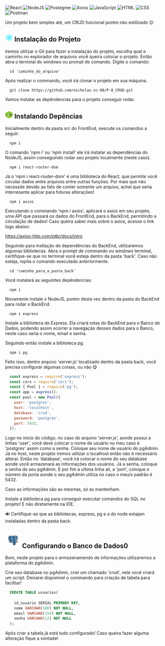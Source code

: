 ![React](https://img.shields.io/badge/React-20232A?style=for-the-badge&logo=react&logoColor=61DAFB)
![NodeJS](https://img.shields.io/badge/Node%20js-339933?style=for-the-badge&logo=nodedotjs&logoColor=white)
![Postegree](https://img.shields.io/badge/postgresql-4169e1?style=for-the-badge&logo=postgresql&logoColor=white)
![Axios](https://img.shields.io/badge/axios-671ddf?&style=for-the-badge&logo=axios&logoColor=white)
![JavaScript](https://img.shields.io/badge/JavaScript-F7DF1E?style=for-the-badge&logo=javascript&logoColor=black)
![HTML](https://img.shields.io/badge/HTML5-E34F26?style=for-the-badge&logo=html5&logoColor=white)
![CSS](https://img.shields.io/badge/CSS3-1572B6?style=for-the-badge&logo=css3&logoColor=white)
![Postman](https://img.shields.io/badge/Postman-FF6C37?style=for-the-badge&logo=Postman&logoColor=white)

<p>Um projeto bem simples até, um CRUD funcional porém não estilizado 😉</p>

## <img src='https://github.com/nicholas-sc-08/P-8_CRUD/blob/main/Imagens_Readme/Gif_React.gif' width='25px' height='25px'> Instalação do Projeto

<p>Iremos utilizar o Git para fazer a instalação do projeto, escolha qual o caminho no explorador de arquivos você queira colocar o projeto. Então abra o terminal do windows ou prompt de comando. Digite o comando:</p>

```git
  cd 'caminho_do_arquivo'
```

<p>Após realizar o commando, você irá clonar o projeto em sua máquina.</p>

```git
  git clone https://github.com/nicholas-sc-08/P-8_CRUD.git
```

<p>Vamos instalar as depêndencias para o projeto conseguir rodar.</p>

##

## <img src='https://github.com/nicholas-sc-08/P-8_CRUD/blob/main/Imagens_Readme/Gif_Node.gif' width='25px' height='25px'> Instalando Depências

<p>Inicialmente dentro da pasta src do FrontEnd, execute os comandos a seguir:</p>

```git
  npm i
```

<p>O comando 'npm i' ou 'npm install' ele irá instalar as dependências do NodeJS, assim conseguindo rodar seu projeto localmente (neste caso).</p>

```git
  npm i react-router-dom
```

<p>Já o 'npm i react-router-dom' é uma biblioteca do React, que permite você circular dados entre arquivos entre outras funções. Por mais que não necessite devido ao fato de conter somente um arquivo, achei que seria interresante aplicar para futuras alterações!</p>

```git
  npm i axios
```

<p>Executando o commando 'npm i axios', aplicará o axios em seu projeto, uma API que passará os dados do FrontEnd, para o BackEnd, permitindo a circulação de dados! Caso queira saber mais sobre o axios, acesse o link logo abaixo:</p>

<a href='https://axios-http.com/ptbr/docs/intro'>https://axios-http.com/ptbr/docs/intro</a>

<p>Seguindo para instlação de dependências do BackEnd, utilizaremos algumas bibliotecas. Abra o prompt de commando ou windows terminal, certifique-se que no terminal você esteja dentro da pasta 'back'. Caso não esteja, repita o comando executado anteriormente.</p>

```git
  cd 'caminho_para_a_pasta_back'
```

<p>Você instalará as seguintes depêndencias:</p>

```git
  npm i 
```

<p>Novamente instale o NodeJS, porém desta vez dentro da pasta do BackEnd para rodar o BackEnd.</p>

```git
  npm i express
```

<p>Instale a biblioteca do Express. Ela criará rotas do BackEnd para o Banco de Dados, podendo assim ocorrer a navegação desses dados para o Banco, neste caso seria o nome, email e senha.</p>

<p>Seguindo então instale a biblioteca pg.</p>

```git
  npm i pg
```

<p>Feito isso, dentro arquivo 'server.js' localizado dentro da pasta back, você precisa configurar algumas coisas, ou não 😋</p>

```js
  const express = require('express');
  const cors = require('cors');
  const { Pool } = require('pg');
  const app = express();
  const pool = new Pool({
    user: 'postgres', 
    host: 'localhost',
    database: 'crud', 
    password: 'postgres', 
    port: 5432, 
  });
```

<p>Logo no início do código, no caso do arquivo 'server.js', aonde possui a linhas 'user', você deve colocar o nome de usuário no meu caso é 'postgres' assim como a senha. Coloque seu nome de usuário do pgAdmin. Já no host, neste projeto iremos utilizar o localhost então não é necessário alterar. Então no 'database', você irá colocar o nome do seu database aonde você armazenará as informações dos usuários. Já a senha, coloque a senha do seu pgAdmin. E por fim a ultima linha ali, a 'port', coloque o número da porta aonde o seu pgAdmin utiliza no caso o meu/o padrão é 5432.</p>

<p>Caso as informações são as mesmas, só as mantenham.</p>

<p>Instale a biblioteca pg para conseguir executar comandos do SQL no projeto! E não diretamente na IDE.</p>

<p>🔊 Certifique-se que as bibliotecas, express, pg e a do node estajam instaladas dentro da pasta back.</p>

## <img src='https://github.com/nicholas-sc-08/P-8_CRUD/blob/main/Imagens_Readme/PostgreSQL_Logo.png' width='50px' height='50px'> Configurando o Banco de Dados0

<p>Bom, neste projeto para o armazenamendo de informações utilizaremos a plataforma do pgAdmin.</p>

<p>Crie seu database no pgAdmin, criei um chamado 'crud', nele você criará um script. Deixarei disponível o commando para criação de tabela para facilitar!</p>

```sql
  CREATE TABLE usuarios(

    id_usuario SERIAL PRIMARY KEY,
    nome VARCHAR(100) NOT NULL,
    email VARCHAR(150) NOT NULL,
    senha VARCHAR(12) NOT NULL
  );
```
<p>Após criar a tabela já está tudo configurado! Caso queira fazer alguma alteração fique a vontade!</p>
